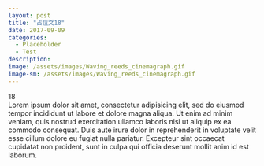 ```yaml
---
layout: post
title: "占位文18"
date: 2017-09-09
categories:
  - Placeholder
  - Test
description:
image: /assets/images/Waving_reeds_cinemagraph.gif
image-sm: /assets/images/Waving_reeds_cinemagraph.gif
---
```

18  
Lorem ipsum dolor sit amet, consectetur adipisicing elit, sed do eiusmod tempor incididunt ut labore et dolore magna aliqua. Ut enim ad minim veniam, quis nostrud exercitation ullamco laboris nisi ut aliquip ex ea commodo consequat. Duis aute irure dolor in reprehenderit in voluptate velit esse cillum dolore eu fugiat nulla pariatur. Excepteur sint occaecat cupidatat non proident, sunt in culpa qui officia deserunt mollit anim id est laborum.
